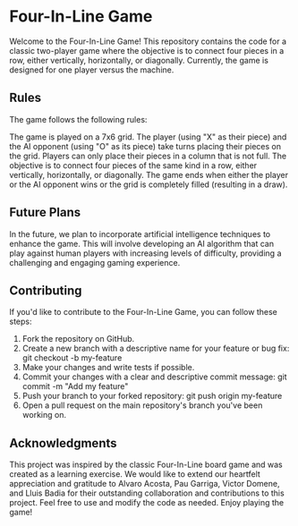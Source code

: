 # Four-In-Line Game
Welcome to the Four-In-Line Game! This repository contains the code for a classic two-player game where the objective is to connect four pieces in a row, either vertically, horizontally, or diagonally. Currently, the game is designed for one player versus the machine.

## Rules

The game follows the following rules:

The game is played on a 7x6 grid.
The player (using "X" as their piece) and the AI opponent (using "O" as its piece) take turns placing their pieces on the grid.
Players can only place their pieces in a column that is not full.
The objective is to connect four pieces of the same kind in a row, either vertically, horizontally, or diagonally.
The game ends when either the player or the AI opponent wins or the grid is completely filled (resulting in a draw).

## Future Plans

In the future, we plan to incorporate artificial intelligence techniques to enhance the game. This will involve developing an AI algorithm that can play against human players with increasing levels of difficulty, providing a challenging and engaging gaming experience.

## Contributing

If you'd like to contribute to the Four-In-Line Game, you can follow these steps:

1. Fork the repository on GitHub.
2. Create a new branch with a descriptive name for your feature or bug fix: git checkout -b my-feature
3. Make your changes and write tests if possible.
4. Commit your changes with a clear and descriptive commit message: git commit -m "Add my feature"
5. Push your branch to your forked repository: git push origin my-feature
6. Open a pull request on the main repository's branch you've been working on.

## Acknowledgments

This project was inspired by the classic Four-In-Line board game and was created as a learning exercise. We would like to extend our heartfelt appreciation and gratitude to Alvaro Acosta, Pau Garriga, Victor Domene, and Lluis Badia for their outstanding collaboration and contributions to this project. Feel free to use and modify the code as needed. Enjoy playing the game!
